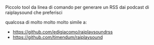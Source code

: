 Piccolo tool da linea di comando per generare un RSS dai podcast di raiplaysound che preferisci

qualcosa di molto molto molto simile a:
- https://github.com/edigiacomo/raiplaysoundrss
- https://github.com/timendum/raiplaysound